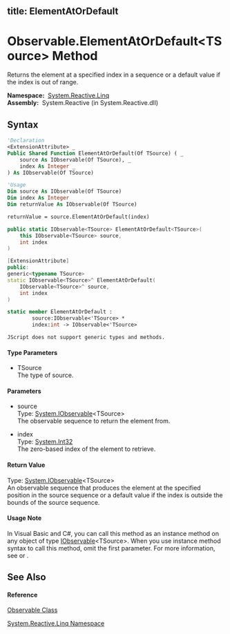 title: ElementAtOrDefault
---
# Observable.ElementAtOrDefault\<TSource\> Method

Returns the element at a specified index in a sequence or a default value if the index is out of range.

**Namespace:**  [System.Reactive.Linq](System.Reactive.Linq/System.Reactive.Linq)  
**Assembly:**  System.Reactive (in System.Reactive.dll)

## Syntax

```vb
'Declaration
<ExtensionAttribute> _
Public Shared Function ElementAtOrDefault(Of TSource) ( _
    source As IObservable(Of TSource), _
    index As Integer _
) As IObservable(Of TSource)
```

```vb
'Usage
Dim source As IObservable(Of TSource)
Dim index As Integer
Dim returnValue As IObservable(Of TSource)

returnValue = source.ElementAtOrDefault(index)
```

```csharp
public static IObservable<TSource> ElementAtOrDefault<TSource>(
    this IObservable<TSource> source,
    int index
)
```

```c++
[ExtensionAttribute]
public:
generic<typename TSource>
static IObservable<TSource>^ ElementAtOrDefault(
    IObservable<TSource>^ source, 
    int index
)
```

```fsharp
static member ElementAtOrDefault : 
        source:IObservable<'TSource> * 
        index:int -> IObservable<'TSource> 
```

```jscript
JScript does not support generic types and methods.
```

#### Type Parameters

- TSource  
  The type of source.

#### Parameters

- source  
  Type: [System.IObservable](https://msdn.microsoft.com/en-us/library/Dd990377)\<TSource\>  
  The observable sequence to return the element from.

- index  
  Type: [System.Int32](https://msdn.microsoft.com/en-us/library/td2s409d)  
  The zero-based index of the element to retrieve.

#### Return Value

Type: [System.IObservable](https://msdn.microsoft.com/en-us/library/Dd990377)\<TSource\>  
An observable sequence that produces the element at the specified position in the source sequence or a default value if the index is outside the bounds of the source sequence.

#### Usage Note

In Visual Basic and C\#, you can call this method as an instance method on any object of type [IObservable](https://msdn.microsoft.com/en-us/library/Dd990377)\<TSource\>. When you use instance method syntax to call this method, omit the first parameter. For more information, see [](https://msdn.microsoft.com/en-us/library/Bb384936) or [](https://msdn.microsoft.com/en-us/library/Bb383977).

## See Also

#### Reference

[Observable Class](Observable/Observable)

[System.Reactive.Linq Namespace](System.Reactive.Linq/System.Reactive.Linq)
